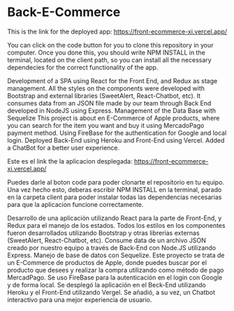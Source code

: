 # Back-E-Commerce

This is the link for the deployed app: https://front-ecommerce-xi.vercel.app/

You can click on the code button for you to clone this repository in your computer. Once you done this, you should write NPM INSTALL in the terminal, located on the client path, so you can install all the necessary dependecies for the correct functionality of the app.

Development of a SPA using React for the Front End, and Redux as stage management. All the styles on the components were developed with Bootstrap and external libraries (SweetAlert, React-Chatbot, etc). It consumes data from an JSON file made by our team through Back End developed in NodeJS using Express. Management of the Data Base with Sequelize This project is about en E-Commerce of Apple products, where you can search for the item you want and buy it using MercadoPago payment method. Using FireBase for the authentication for Google and local login. Deployed Back-End using Heroku and Front-End using Vercel. Added a ChatBot for a better user experience.

Este es el link the la aplicacion desplegada: https://front-ecommerce-xi.vercel.app/

Puedes darle al boton code para poder clonarte el repositorio en tu equipo. Una vez hecho esto, deberas escribir NPM INSTALL en la terminal, parado en la carpeta client para poder instalar todas las dependencias necesarias para que la aplicacion funcione correctamente.

Desarrollo de una aplicación utilizando React para la parte de Front-End, y Redux para el manejo de los estados. Todos los estilos en los componentes fueron desarrollados utilizando Bootstrap y otras librerias externas (SweetAlert, React-Chatbot, etc). Consume data de un archivo JSON creado por nuestro equipo a través de Back-End con Node.JS utilizando Express. Manejo de base de datos con Sequelize. Este proyecto se trata de un E-Commerce de productos de Apple, donde puedes buscar por el producto que desees y realizar la compra utilizando como método de pago MercadPago. Se uso FireBase para la autenticación en el login con Google y de forma local. Se desplegó la aplicación en el Beck-End utilizando Heroku y el Front-End utilizando Vergel. Se añadió, a su vez, un Chatbot interactivo para una mejor experiencia de usuario.
